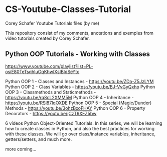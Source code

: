 # CS-Youtube-Classes-Tutorial
Corey Schafer Youtube Tutorials files (by me)

This repository consist of my comments, anotations and exemples from video tutorials created by Corey Schafer.


## Python OOP Tutorials - Working with Classes
https://www.youtube.com/playlist?list=PL-osiE80TeTsqhIuOqKhwlXsIBIdSeYtc

Python OOP 1 - Classes and Instances - https://youtu.be/ZDa-Z5JzLYM
Python OOP 2 - Class Variables - https://youtu.be/BJ-VvGyQxho
Python OOP 3 - Classmethods and Staticmethods - https://youtu.be/rq8cL2XMM5M
Python OOP 4 - Inheritance - https://youtu.be/RSl87lqOXDE
Python OOP 5 - Special (Magic/Dunder) Methods - https://youtu.be/3ohzBxoFHAY
Python OOP 6 - Property Decorators - https://youtu.be/jCzT9XFZ5bw

6 vídeos
Python Object-Oriented Tutorials. In this series, we will be learning how to create classes in Python, and also the best practices for working with these classes. We will go over class/instance variables, inheritance, getters/setters, and much more.

more coming...
